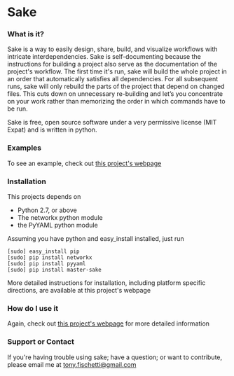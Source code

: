 # Sake


### What is it?
Sake is a way to easily design, share, build, and visualize workflows with 
intricate interdependencies. Sake is self-documenting because the 
instructions for building a project also serve as the documentation of the 
project's workflow. The first time it's run, sake will build the whole 
project in an order that automatically satisfies all dependencies. For all 
subsequent runs, sake will only rebuild the parts of the project that depend 
on changed files. This cuts down on unnecessary re-building and let’s you 
concentrate on your work rather than memorizing the order in which commands 
have to be run.

Sake is free, open source software under a very permissive license (MIT Expat)
and is written in python.

### 

### Examples
To see an example, check out [this project's webpage](http://tonyfischetti.github.io/sake/)

### Installation
This projects depends on
 - Python 2.7, or above
 - The networkx python module
 - the PyYAML python module

Assuming you have python and easy\_install installed, just run

    [sudo] easy_install pip
    [sudo] pip install networkx
    [sudo] pip install pyyaml
    [sudo] pip install master-sake

More detailed instructions for installation, including platform specific
directions, are available at this project's webpage


### How do I use it
Again, check out [this project's webpage](http://tonyfischetti.github.io/sake/)
for more detailed information
    

### Support or Contact
If you're having trouble using sake; have a question; or want to contribute,
please email me at tony.fischetti@gmail.com
